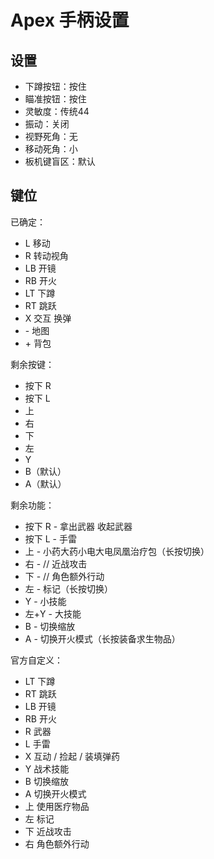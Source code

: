 # Apex 手柄设置

## 设置

- 下蹲按钮：按住
- 瞄准按钮：按住
- 灵敏度：传统44
- 振动：关闭
- 视野死角：无
- 移动死角：小
- 板机键盲区：默认

## 键位

已确定：

- L 移动
- R 转动视角
- LB 开镜
- RB 开火
- LT 下蹲
- RT 跳跃
- X 交互 换弹
- \- 地图
- \+ 背包

剩余按键：

- 按下 R
- 按下 L
- 上
- 右
- 下
- 左
- Y
- B（默认）
- A（默认）

剩余功能：

- 按下 R - 拿出武器 收起武器
- 按下 L - 手雷
- 上 - 小药大药小电大电凤凰治疗包（长按切换）
- 右 - // 近战攻击
- 下 - // 角色额外行动
- 左 - 标记（长按切换）
- Y - 小技能
- 左+Y - 大技能
- B - 切换缩放
- A - 切换开火模式（长按装备求生物品）

官方自定义：

- LT 下蹲
- RT 跳跃
- LB 开镜
- RB 开火
- R 武器
- L 手雷
- X 互动 / 捡起 / 装填弹药
- Y 战术技能
- B 切换缩放
- A 切换开火模式
- 上 使用医疗物品
- 左 标记
- 下 近战攻击
- 右 角色额外行动
